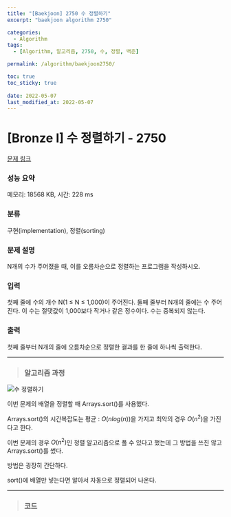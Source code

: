 ```yaml
---
title: "[Baekjoon] 2750 수 정렬하기"
excerpt: "baekjoon algorithm 2750"

categories:
  - Algorithm
tags:
  - [Algorithm, 알고리즘, 2750, 수, 정렬, 백준]

permalink: /algorithm/baekjoon2750/

toc: true
toc_sticky: true
 
date: 2022-05-07
last_modified_at: 2022-05-07
---
```


# [Bronze I] 수 정렬하기 - 2750

[문제 링크](https://www.acmicpc.net/problem/2750)

### 성능 요약

메모리: 18568 KB, 시간: 228 ms

### 분류

구현(implementation), 정렬(sorting)

### 문제 설명

<p>N개의 수가 주어졌을 때, 이를 오름차순으로 정렬하는 프로그램을 작성하시오.</p>

### 입력

 <p>첫째 줄에 수의 개수 N(1 ≤ N ≤ 1,000)이 주어진다. 둘째 줄부터 N개의 줄에는 수 주어진다. 이 수는 절댓값이 1,000보다 작거나 같은 정수이다. 수는 중복되지 않는다.</p>

### 출력

 <p>첫째 줄부터 N개의 줄에 오름차순으로 정렬한 결과를 한 줄에 하나씩 출력한다.</p>



---
> ### 알고리즘 과정

![수 정렬하기](https://jsw6701.github.io/assets/images/posts_img/수_정렬하기1.JPG)

이번 문제의 배열을 정렬할 때 Arrays.sort()를 사용했다.

Arrays.sort()의 시간복잡도는 평균 : $O(nlog(n))$을 가지고 최악의 경우 $O(n^2)$을 가진다고 한다.

이번 문제의 경우 $O(n^2)$인 정렬 알고리즘으로 풀 수 있다고 했는데 그 방법을 쓰진 않고 Arrays.sort()를 썼다.

방법은 굉장히 간단하다.

sort()에 배열만 넣는다면 알아서 자동으로 정렬되어 나온다.


---
> ### 코드


<script src="https://gist.github.com/jsw6701/c06ceb7912f52894ce72723c35c6088a.js"></script>

